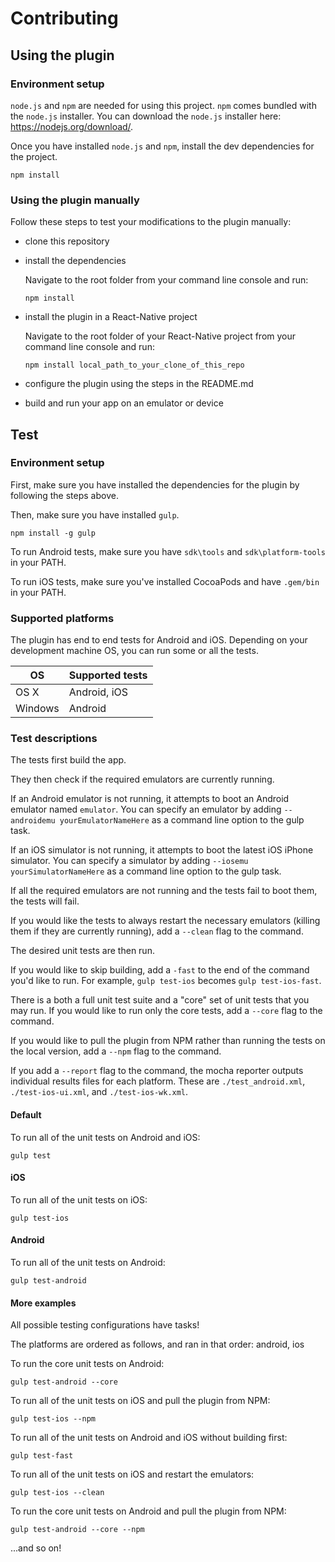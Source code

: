 # Contributing

## Using the plugin

### Environment setup

`node.js` and `npm` are needed for using this project. `npm` comes bundled with the `node.js` installer. You can download the `node.js` installer here: https://nodejs.org/download/.

Once you have installed `node.js` and `npm`, install the dev dependencies for the project.

```
npm install
```

### Using the plugin manually

Follow these steps to test your modifications to the plugin manually:
- clone this repository
- install the dependencies

	Navigate to the root folder from your command line console and run:
	```
	npm install
	```
- install the plugin in a React-Native project

	Navigate to the root folder of your React-Native project from your command line console and run:
	```
	npm install local_path_to_your_clone_of_this_repo
	```
- configure the plugin using the steps in the README.md
- build and run your app on an emulator or device

## Test

### Environment setup

First, make sure you have installed the dependencies for the plugin by following the steps above.

Then, make sure you have installed `gulp`.

```
npm install -g gulp
```

To run Android tests, make sure you have `sdk\tools` and  `sdk\platform-tools` in your PATH.

To run iOS tests, make sure you've installed CocoaPods and have `.gem/bin` in your PATH.

### Supported platforms

The plugin has end to end tests for Android and iOS. Depending on your development machine OS, you can run some or all the tests.

OS            | Supported tests
------------- | -------------
OS X          | Android, iOS
Windows       | Android

### Test descriptions

The tests first build the app.

They then check if the required emulators are currently running.

If an Android emulator is not running, it attempts to boot an Android emulator named `emulator`. You can specify an emulator by adding `--androidemu yourEmulatorNameHere` as a command line option to the gulp task.

If an iOS simulator is not running, it attempts to boot the latest iOS iPhone simulator. You can specify a simulator by adding `--iosemu yourSimulatorNameHere` as a command line option to the gulp task.

If all the required emulators are not running and the tests fail to boot them, the tests will fail.

If you would like the tests to always restart the necessary emulators (killing them if they are currently running), add a `--clean` flag to the command.

The desired unit tests are then run.

If you would like to skip building, add a `-fast` to the end of the command you'd like to run. For example, `gulp test-ios` becomes `gulp test-ios-fast`.

There is a both a full unit test suite and a "core" set of unit tests that you may run. If you would like to run only the core tests, add a `--core` flag to the command.

If you would like to pull the plugin from NPM rather than running the tests on the local version, add a `--npm` flag to the command.

If you add a `--report` flag to the command, the mocha reporter outputs individual results files for each platform. These are `./test_android.xml`, `./test-ios-ui.xml`, and `./test-ios-wk.xml`.

#### Default

To run all of the unit tests on Android and iOS:
```
gulp test
```

#### iOS

To run all of the unit tests on iOS:
```
gulp test-ios
```

#### Android

To run all of the unit tests on Android:
```
gulp test-android
```

#### More examples

All possible testing configurations have tasks!

The platforms are ordered as follows, and ran in that order:
android, ios

To run the core unit tests on Android:
```
gulp test-android --core
```

To run all of the unit tests on iOS and pull the plugin from NPM:
```
gulp test-ios --npm
```

To run all of the unit tests on Android and iOS without building first:
```
gulp test-fast
```

To run all of the unit tests on iOS and restart the emulators:
```
gulp test-ios --clean
```

To run the core unit tests on Android and pull the plugin from NPM:
```
gulp test-android --core --npm
```

...and so on!
